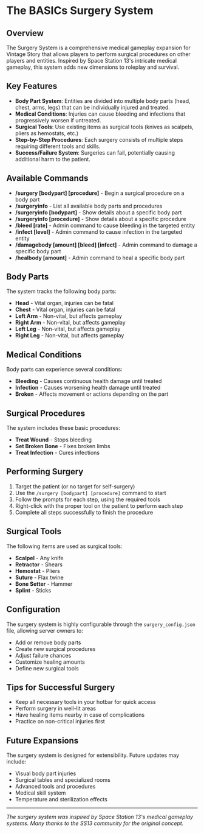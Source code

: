 # The BASICs Surgery System

## Overview

The Surgery System is a comprehensive medical gameplay expansion for Vintage Story that allows players to perform surgical procedures on other players and entities. Inspired by Space Station 13's intricate medical gameplay, this system adds new dimensions to roleplay and survival.

## Key Features

- **Body Part System**: Entities are divided into multiple body parts (head, chest, arms, legs) that can be individually injured and treated.
- **Medical Conditions**: Injuries can cause bleeding and infections that progressively worsen if untreated.
- **Surgical Tools**: Use existing items as surgical tools (knives as scalpels, pliers as hemostats, etc.)
- **Step-by-Step Procedures**: Each surgery consists of multiple steps requiring different tools and skills.
- **Success/Failure System**: Surgeries can fail, potentially causing additional harm to the patient.

## Available Commands

- **/surgery [bodypart] [procedure]** - Begin a surgical procedure on a body part
- **/surgeryinfo** - List all available body parts and procedures
- **/surgeryinfo [bodypart]** - Show details about a specific body part
- **/surgeryinfo [procedure]** - Show details about a specific procedure
- **/bleed [rate]** - Admin command to cause bleeding in the targeted entity
- **/infect [level]** - Admin command to cause infection in the targeted entity
- **/damagebody <bodypart> [amount] [bleed] [infect]** - Admin command to damage a specific body part
- **/healbody <bodypart> [amount]** - Admin command to heal a specific body part

## Body Parts

The system tracks the following body parts:

- **Head** - Vital organ, injuries can be fatal
- **Chest** - Vital organ, injuries can be fatal
- **Left Arm** - Non-vital, but affects gameplay
- **Right Arm** - Non-vital, but affects gameplay
- **Left Leg** - Non-vital, but affects gameplay
- **Right Leg** - Non-vital, but affects gameplay

## Medical Conditions

Body parts can experience several conditions:

- **Bleeding** - Causes continuous health damage until treated
- **Infection** - Causes worsening health damage until treated
- **Broken** - Affects movement or actions depending on the part

## Surgical Procedures

The system includes these basic procedures:

- **Treat Wound** - Stops bleeding
- **Set Broken Bone** - Fixes broken limbs
- **Treat Infection** - Cures infections

## Performing Surgery

1. Target the patient (or no target for self-surgery)
2. Use the `/surgery [bodypart] [procedure]` command to start
3. Follow the prompts for each step, using the required tools
4. Right-click with the proper tool on the patient to perform each step
5. Complete all steps successfully to finish the procedure

## Surgical Tools

The following items are used as surgical tools:

- **Scalpel** - Any knife
- **Retractor** - Shears
- **Hemostat** - Pliers
- **Suture** - Flax twine
- **Bone Setter** - Hammer
- **Splint** - Sticks

## Configuration

The surgery system is highly configurable through the `surgery_config.json` file, allowing server owners to:

- Add or remove body parts
- Create new surgical procedures
- Adjust failure chances
- Customize healing amounts
- Define new surgical tools

## Tips for Successful Surgery

- Keep all necessary tools in your hotbar for quick access
- Perform surgery in well-lit areas
- Have healing items nearby in case of complications
- Practice on non-critical injuries first

## Future Expansions

The surgery system is designed for extensibility. Future updates may include:

- Visual body part injuries
- Surgical tables and specialized rooms
- Advanced tools and procedures
- Medical skill system
- Temperature and sterilization effects

---

*The surgery system was inspired by Space Station 13's medical gameplay systems. Many thanks to the SS13 community for the original concept.* 
